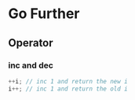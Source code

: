 # Go Further

## Operator

### inc and dec

```c
++i; // inc 1 and return the new i
i++; // inc 1 and return the old i
